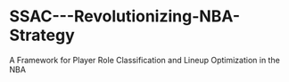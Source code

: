 # SSAC---Revolutionizing-NBA-Strategy
 A Framework for Player Role Classification and Lineup Optimization in the NBA

